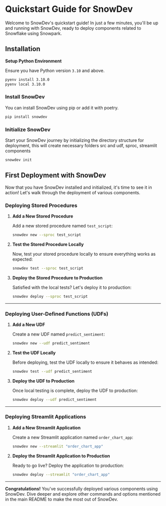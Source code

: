 # Quickstart Guide for SnowDev

Welcome to SnowDev's quickstart guide! In just a few minutes, you'll be up and running with SnowDev, ready to deploy components related to Snowflake using Snowpark.

## Installation

**Setup Python Environment**

Ensure you have Python version `3.10` and above.

```bash
pyenv install 3.10.0 
pyenv local 3.10.0 
```

### Install SnowDev
You can install SnowDev using pip or add it with poetry.

```bash
pip install snowdev
```

### Initialize SnowDev
Start your SnowDev journey by initializing the directory structure for deployment, this will create necessary folders src and udf, sproc, streamlit components

```bash
snowdev init
```

## First Deployment with SnowDev

Now that you have SnowDev installed and initialized, it's time to see it in action! Let's walk through the deployment of various components.

### Deploying Stored Procedures

1. **Add a New Stored Procedure**
  
    Add a new stored procedure named `test_script`:

    ```bash
    snowdev new --sproc test_script
    ```

2. **Test the Stored Procedure Locally**

    Now, test your stored procedure locally to ensure everything works as expected:

    ```bash
    snowdev test --sproc test_script
    ```

3. **Deploy the Stored Procedure to Production**

    Satisfied with the local tests? Let's deploy it to production:

    ```bash
    snowdev deploy --sproc test_script
    ```

---

### Deploying User-Defined Functions (UDFs)

1. **Add a New UDF**

    Create a new UDF named `predict_sentiment`:

    ```bash
    snowdev new --udf predict_sentiment
    ```

2. **Test the UDF Locally**

    Before deploying, test the UDF locally to ensure it behaves as intended:

    ```bash
    snowdev test --udf predict_sentiment
    ```

3. **Deploy the UDF to Production**

    Once local testing is complete, deploy the UDF to production:

    ```bash
    snowdev deploy --udf predict_sentiment
    ```

---

### Deploying Streamlit Applications

1. **Add a New Streamlit Application**

    Create a new Streamlit application named `order_chart_app`:

    ```bash
    snowdev new --streamlit "order_chart_app"
    ```

2. **Deploy the Streamlit Application to Production**

    Ready to go live? Deploy the application to production:

    ```bash
    snowdev deploy --streamlit "order_chart_app"
    ```

---

**Congratulations!** You've successfully deployed various components using SnowDev. Dive deeper and explore other commands and options mentioned in the main README to make the most out of SnowDev.
